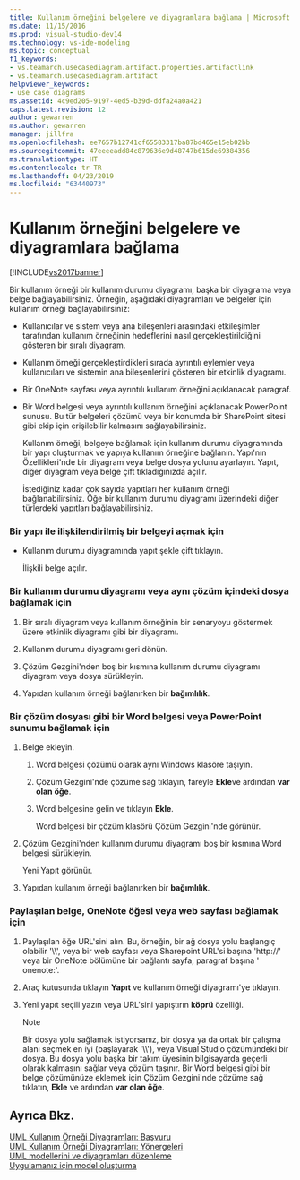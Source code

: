 ```yaml
---
title: Kullanım örneğini belgelere ve diyagramlara bağlama | Microsoft Docs
ms.date: 11/15/2016
ms.prod: visual-studio-dev14
ms.technology: vs-ide-modeling
ms.topic: conceptual
f1_keywords:
- vs.teamarch.usecasediagram.artifact.properties.artifactlink
- vs.teamarch.usecasediagram.artifact
helpviewer_keywords:
- use case diagrams
ms.assetid: 4c9ed205-9197-4ed5-b39d-ddfa24a0a421
caps.latest.revision: 12
author: gewarren
ms.author: gewarren
manager: jillfra
ms.openlocfilehash: ee7657b12741cf65583317ba87bd465e15eb02bb
ms.sourcegitcommit: 47eeeeadd84c879636e9d48747b615de69384356
ms.translationtype: HT
ms.contentlocale: tr-TR
ms.lasthandoff: 04/23/2019
ms.locfileid: "63440973"
---
```

# <a name="link-a-use-case-to-documents-and-diagrams"></a>Kullanım örneğini belgelere ve diyagramlara bağlama
[!INCLUDE[vs2017banner](../includes/vs2017banner.md)]

Bir kullanım örneği bir kullanım durumu diyagramı, başka bir diyagrama veya belge bağlayabilirsiniz. Örneğin, aşağıdaki diyagramları ve belgeler için kullanım örneği bağlayabilirsiniz:  
  
- Kullanıcılar ve sistem veya ana bileşenleri arasındaki etkileşimler tarafından kullanım örneğinin hedeflerini nasıl gerçekleştirildiğini gösteren bir sıralı diyagram.  
  
- Kullanım örneği gerçekleştirdikleri sırada ayrıntılı eylemler veya kullanıcıları ve sistemin ana bileşenlerini gösteren bir etkinlik diyagramı.  
  
- Bir OneNote sayfası veya ayrıntılı kullanım örneğini açıklanacak paragraf.  
  
- Bir Word belgesi veya ayrıntılı kullanım örneğini açıklanacak PowerPoint sunusu. Bu tür belgeleri çözümü veya bir konumda bir SharePoint sitesi gibi ekip için erişilebilir kalmasını sağlayabilirsiniz.  
  
  Kullanım örneği, belgeye bağlamak için kullanım durumu diyagramında bir yapı oluşturmak ve yapıya kullanım örneğine bağlanın. Yapı'nın Özellikleri'nde bir diyagram veya belge dosya yolunu ayarlayın. Yapıt, diğer diyagram veya belge çift tıkladığınızda açılır.  
  
  İstediğiniz kadar çok sayıda yapıtları her kullanım örneği bağlanabilirsiniz. Öğe bir kullanım durumu diyagramı üzerindeki diğer türlerdeki yapıtları bağlayabilirsiniz.  
  
### <a name="to-open-a-document-associated-with-an-artifact"></a>Bir yapı ile ilişkilendirilmiş bir belgeyi açmak için  
  
- Kullanım durumu diyagramında yapıt şekle çift tıklayın.  
  
     İlişkili belge açılır.  
  
### <a name="to-link-a-use-case-to-a-diagram-or-file-in-the-same-solution"></a>Bir kullanım durumu diyagramı veya aynı çözüm içindeki dosya bağlamak için  
  
1. Bir sıralı diyagram veya kullanım örneğinin bir senaryoyu göstermek üzere etkinlik diyagramı gibi bir diyagramı.  
  
2. Kullanım durumu diyagramı geri dönün.  
  
3. Çözüm Gezgini'nden boş bir kısmına kullanım durumu diyagramı diyagram veya dosya sürükleyin.  
  
4. Yapıdan kullanım örneği bağlanırken bir **bağımlılık**.  
  
### <a name="to-link-to-a-solution-file-such-as-a-word-document-or-powerpoint-presentation"></a>Bir çözüm dosyası gibi bir Word belgesi veya PowerPoint sunumu bağlamak için  
  
1. Belge ekleyin.  
  
    1. Word belgesi çözümü olarak aynı Windows klasöre taşıyın.  
  
    2. Çözüm Gezgini'nde çözüme sağ tıklayın, fareyle **Ekle**ve ardından **var olan öğe**.  
  
    3. Word belgesine gelin ve tıklayın **Ekle**.  
  
         Word belgesi bir çözüm klasörü Çözüm Gezgini'nde görünür.  
  
2. Çözüm Gezgini'nden kullanım durumu diyagramı boş bir kısmına Word belgesi sürükleyin.  
  
     Yeni Yapıt görünür.  
  
3. Yapıdan kullanım örneği bağlanırken bir **bağımlılık**.  
  
### <a name="to-link-to-a-shared-document-onenote-element-or-web-page"></a>Paylaşılan belge, OneNote öğesi veya web sayfası bağlamak için  
  
1. Paylaşılan öğe URL'sini alın. Bu, örneğin, bir ağ dosya yolu başlangıç olabilir '\\\\', veya bir web sayfası veya Sharepoint URL'si başına 'http://' veya bir OneNote bölümüne bir bağlantı sayfa, paragraf başına ' onenote:'.  
  
2. Araç kutusunda tıklayın **Yapıt** ve kullanım örneği diyagramı'ye tıklayın.  
  
3. Yeni yapıt seçili yazın veya URL'sini yapıştırın **köprü** özelliği.  
  
    > [!NOTE]
    > Bir dosya yolu sağlamak istiyorsanız, bir dosya ya da ortak bir çalışma alanı seçmek en iyi (başlayarak '\\\\'), veya Visual Studio çözümündeki bir dosya. Bu dosya yolu başka bir takım üyesinin bilgisayarda geçerli olarak kalmasını sağlar veya çözüm taşınır. Bir Word belgesi gibi bir belge çözümünüze eklemek için Çözüm Gezgini'nde çözüme sağ tıklatın, **Ekle** ve ardından **var olan öğe**.  
  
## <a name="see-also"></a>Ayrıca Bkz.  
 [UML Kullanım Örneği Diyagramları: Başvuru](../modeling/uml-use-case-diagrams-reference.md)   
 [UML Kullanım Örneği Diyagramları: Yönergeleri](../modeling/uml-use-case-diagrams-guidelines.md)   
 [UML modellerini ve diyagramları düzenleme](../modeling/edit-uml-models-and-diagrams.md)   
 [Uygulamanız için model oluşturma](../modeling/create-models-for-your-app.md)
